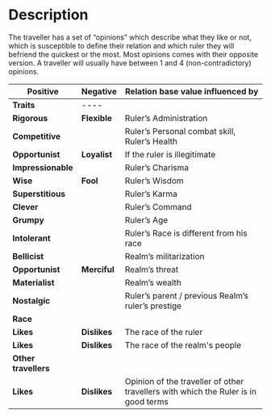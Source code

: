 <!-- TITLE: Opinion -->
<!-- SUBTITLE: A quick summary of Opinion -->

# Description
The traveller has a set of “opinions” which describe what they like or not, which is susceptible to define their relation and which ruler they will befriend the quickest or the most. Most opinions comes with their opposite version. A traveller will usually have between 1 and 4 (non-contradictory) opinions.

| Positive         | Negative     | Relation base value influenced by                          |
|--------------------|------------|--------------------------------------------------------------------------------------|
| **Traits**       |----| |
| **Rigorous**     | **Flexible** | Ruler’s Administration                               |
| **Competitive**    |      | Ruler’s Personal combat skill, Ruler’s Health                    |
| **Opportunist**    | **Loyalist** | If the ruler is illegitimate                            |
| **Impressionable**  |      | Ruler’s Charisma                                  |
| **Wise**       | **Fool**   | Ruler’s Wisdom                                   |
| **Superstitious**   |      | Ruler’s Karma                                    |
| **Clever**      |      | Ruler’s Command                                   |
| **Grumpy**      |      | Ruler’s Age                                     |
| **Intolerant**    |      | Ruler’s Race is different from his race                       |
| **Bellicist**     |      | Realm’s militarization                              |
| **Opportunist**    | **Merciful** | Realm’s threat                                  |
| **Materialist**    |      | Realm’s wealth                                  |
| **Nostalgic**     |      | Ruler’s parent / previous Realm’s ruler’s prestige                |
| **Race**       |||
| **Likes**       | **Dislikes** | The race of the ruler                                |
| **Likes**       | **Dislikes** | The race of the realm's people                            |
| **Other travellers** |||
| **Likes**       | **Dislikes** | Opinion of the traveller of other travellers with which the Ruler is in good terms |